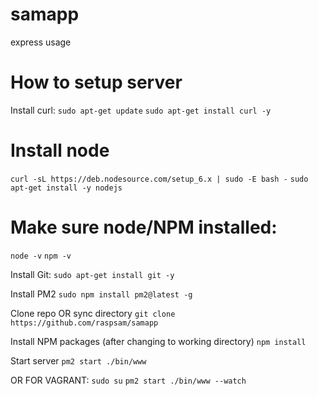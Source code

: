 # samapp
express usage


# How to setup server
Install curl:
```sudo apt-get update```
```sudo apt-get install curl -y```

# Install node
```curl -sL https://deb.nodesource.com/setup_6.x | sudo -E bash -```
```sudo apt-get install -y nodejs```

# Make sure node/NPM installed:
```node -v```
```npm -v```

Install Git:
```sudo apt-get install git -y```

Install PM2
```sudo npm install pm2@latest -g```

Clone repo OR sync directory
```git clone https://github.com/raspsam/samapp```

Install NPM packages (after changing to working directory)
```npm install```

Start server
```pm2 start ./bin/www```

OR FOR VAGRANT:
```sudo su```
```pm2 start ./bin/www --watch```